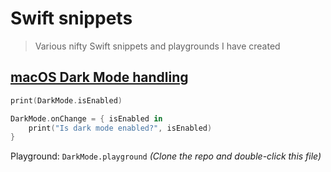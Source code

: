 # Swift snippets

> Various nifty Swift snippets and playgrounds I have created

## [macOS Dark Mode handling](DarkMode.playground/Contents.swift)

```swift
print(DarkMode.isEnabled)

DarkMode.onChange = { isEnabled in
	print("Is dark mode enabled?", isEnabled)
}
```

Playground: `DarkMode.playground` *(Clone the repo and double-click this file)*
